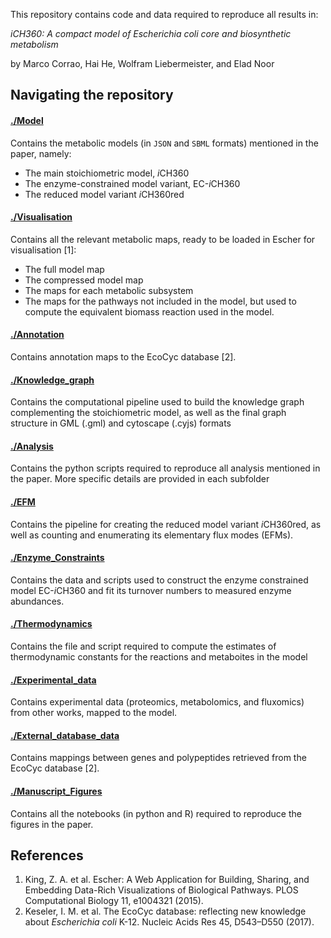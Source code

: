 This repository contains code and data required to reproduce all results in: 

_*i*CH360: A compact model of *Escherichia coli* core and biosynthetic metabolism_

by Marco Corrao, Hai He, Wolfram Liebermeister, and Elad Noor


## Navigating the repository
#### [./Model](./Model)
Contains the metabolic models (in `JSON` and `SBML` formats) mentioned in the paper, namely:
- The main stoichiometric model, *i*CH360
- The enzyme-constrained model variant, EC-*i*CH360
- The reduced model variant *i*CH360red

#### [./Visualisation](./Visualisation)
Contains all the relevant metabolic maps, ready to be loaded in Escher for visualisation [1]:
- The full model map
- The compressed model map
- The maps for each metabolic subsystem
- The maps for the pathways not included in the model, but used to compute the equivalent biomass reaction used in the model.
#### [./Annotation](./Visualisation)
Contains annotation maps to the EcoCyc database [2].
#### [./Knowledge_graph](./Knowledge_graph)
Contains the computational pipeline used to build the knowledge graph complementing the stoichiometric model, as well as the final graph structure in GML (.gml) and cytoscape (.cyjs) formats
#### [./Analysis](./Analysis)
Contains the python scripts required to reproduce all analysis mentioned in the paper. More specific details are provided in each subfolder
#### [./EFM](./EFM)
Contains the pipeline for creating the reduced model variant *i*CH360red, as well as counting and enumerating its elementary flux modes (EFMs).
#### [./Enzyme_Constraints](./Enzyme_Constraints)
Contains the data and scripts used to construct the enzyme constrained model EC-*i*CH360 and fit its turnover numbers to measured enzyme abundances.
#### [./Thermodynamics](./Thermodynamics)
Contains the file and script required to compute the estimates of thermodynamic constants for the reactions and metaboites in the model
#### [./Experimental_data](./Experimental_data)
Contains experimental data (proteomics, metabolomics, and fluxomics) from other works, mapped to the model.
#### [./External_database_data](./External_database_data)
Contains mappings between genes and polypeptides retrieved from the EcoCyc database [2].
#### [./Manuscript_Figures](./Manuscript_Figures)
Contains all the notebooks (in python and R) required to reproduce the figures in the paper.



## References
 1. King, Z. A. et al. Escher: A Web Application for Building, Sharing, and Embedding Data-Rich Visualizations of Biological Pathways. PLOS Computational Biology 11, e1004321 (2015).
 2. Keseler, I. M. et al. The EcoCyc database: reflecting new knowledge about _Escherichia coli_ K-12. Nucleic Acids Res 45, D543–D550 (2017).